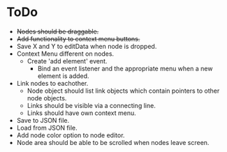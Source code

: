 # ToDo
+ ~~Nodes should be draggable.~~
+ ~~Add functionality to context menu buttons.~~
+ Save X and Y to editData when node is dropped.
+ Context Menu different on nodes.
  - Create 'add element' event.
    - Bind an event listener and the appropriate menu when a new element is added.
+ Link nodes to eachother.
  - Node object should list link objects which contain pointers to other node objects.
  - Links should be visible via a connecting line.
  - Links should have own context menu.
+ Save to JSON file.
+ Load from JSON file.
+ Add node color option to node editor.
+ Node area should be able to be scrolled when nodes leave screen.